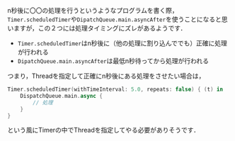 <!-- title:Swift：Timer.scheduledTimerとDipatchQueue.main.asyncAfterの細かい違い -->
n秒後に〇〇の処理を行うというようなプログラムを書く際，`Timer.scheduledTimer`や`DipatchQueue.main.asyncAfter`を使うことになると思いますが，この２つには処理タイミングにズレがあるようです．

- `Timer.scheduledTimer`はn秒後に（他の処理に割り込んででも）正確に処理が行われる
- `DipatchQueue.main.asyncAfter`は最低n秒待ってから処理が行われる

つまり，Threadを指定して正確にn秒後にある処理をさせたい場合は，

```swift
Timer.scheduledTimer(withTimeInterval: 5.0, repeats: false) { (t) in
    DispatchQueue.main.async {
        // 処理
    }
}
```

という風にTimerの中でThreadを指定してやる必要がありそうです．
